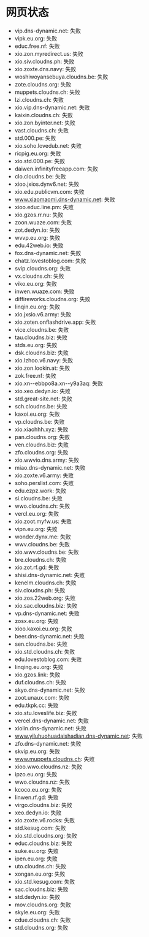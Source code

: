 # 网页状态
- vip.dns-dynamic.net: 失败
- vipk.eu.org: 失败
- educ.free.nf: 失败
- xio.zon.myredirect.us: 失败
- xio.siv.cloudns.ph: 失败
- xio.zoxte.dns.navy: 失败
- woshiwoyansebuya.cloudns.be: 失败
- zote.cloudns.org: 失败
- muppets.cloudns.ch: 失败
- lzi.cloudns.ch: 失败
- xio.vip.dns-dynamic.net: 失败
- kaixin.cloudns.ch: 失败
- xio.zon.byinter.net: 失败
- vast.cloudns.ch: 失败
- std.000.pe: 失败
- xio.soho.lovedub.net: 失败
- ricpig.eu.org: 失败
- xio.std.000.pe: 失败
- daiwen.infinityfreeapp.com: 失败
- clo.cloudns.be: 失败
- xioo.jxios.dynv6.net: 失败
- xio.edu.publicvm.com: 失败
- www.xiaomaomi.dns-dynamic.net: 失败
- xioo.educ.line.pm: 失败
- xio.gzos.rr.nu: 失败
- zoon.wuaze.com: 失败
- zot.dedyn.io: 失败
- wvvp.eu.org: 失败
- edu.42web.io: 失败
- fox.dns-dynamic.net: 失败
- chatz.lovestoblog.com: 失败
- svip.cloudns.org: 失败
- vx.cloudns.ch: 失败
- viko.eu.org: 失败
- inwen.wuaze.com: 失败
- diffireworks.cloudns.org: 失败
- linqin.eu.org: 失败
- xio.jxsio.v6.army: 失败
- xio.zoten.onflashdrive.app: 失败
- vice.cloudns.be: 失败
- tau.cloudns.biz: 失败
- stds.eu.org: 失败
- dsk.cloudns.biz: 失败
- xio.lzhoo.v6.navy: 失败
- xio.zon.lookin.at: 失败
- zok.free.nf: 失败
- xio.xn--ebbpo8a.xn--y9a3aq: 失败
- xio.xeo.dedyn.io: 失败
- std.great-site.net: 失败
- sch.cloudns.be: 失败
- kaxoi.eu.org: 失败
- vp.cloudns.be: 失败
- xio.xiaohhh.xyz: 失败
- pan.cloudns.org: 失败
- ven.cloudns.biz: 失败
- zfo.cloudns.org: 失败
- xio.wwvio.dns.army: 失败
- miao.dns-dynamic.net: 失败
- xio.zoxte.v6.army: 失败
- soho.perslist.com: 失败
- edu.ezpz.work: 失败
- si.cloudns.be: 失败
- wwo.cloudns.ch: 失败
- vercl.eu.org: 失败
- xio.zoot.myfw.us: 失败
- vipn.eu.org: 失败
- wonder.dynx.me: 失败
- wwv.cloudns.be: 失败
- xio.wwv.cloudns.be: 失败
- bre.cloudns.ch: 失败
- xio.zot.rf.gd: 失败
- shisi.dns-dynamic.net: 失败
- kenelm.cloudns.ch: 失败
- siv.cloudns.ph: 失败
- xio.zos.22web.org: 失败
- xio.sac.cloudns.biz: 失败
- vp.dns-dynamic.net: 失败
- zosx.eu.org: 失败
- xioo.kaxoi.eu.org: 失败
- beer.dns-dynamic.net: 失败
- sen.cloudns.be: 失败
- xio.std.cloudns.ch: 失败
- edu.lovestoblog.com: 失败
- linqing.eu.org: 失败
- xio.gzos.link: 失败
- duf.cloudns.ch: 失败
- skyo.dns-dynamic.net: 失败
- zoot.unaux.com: 失败
- edu.tkpk.cc: 失败
- xio.stu.loveslife.biz: 失败
- vercel.dns-dynamic.net: 失败
- xiolin.dns-dynamic.net: 失败
- www.yiluhuohuadaishadian.dns-dynamic.net: 失败
- zfo.dns-dynamic.net: 失败
- skvip.eu.org: 失败
- www.muppets.cloudns.ch: 失败
- xioo.wwo.cloudns.nz: 失败
- ipzo.eu.org: 失败
- wwo.cloudns.nz: 失败
- kcoco.eu.org: 失败
- linwen.rf.gd: 失败
- virgo.cloudns.biz: 失败
- xeo.dedyn.io: 失败
- xio.zoxte.v6.rocks: 失败
- std.kesug.com: 失败
- xio.std.cloudns.org: 失败
- educ.cloudns.biz: 失败
- suke.eu.org: 失败
- ipen.eu.org: 失败
- uto.cloudns.ch: 失败
- xongan.eu.org: 失败
- xio.std.kesug.com: 失败
- sac.cloudns.biz: 失败
- std.dedyn.io: 失败
- mov.cloudns.org: 失败
- skyle.eu.org: 失败
- cdue.cloudns.ch: 失败
- std.cloudns.org: 失败

